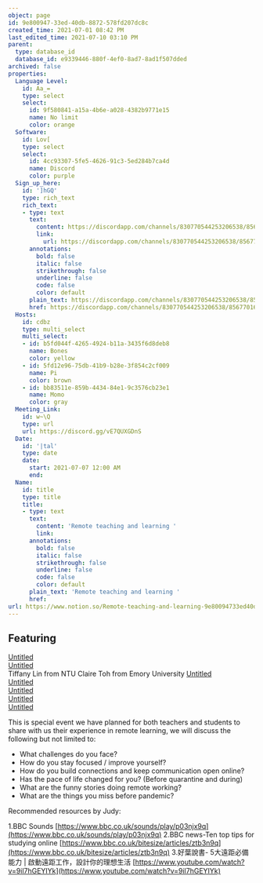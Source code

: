 ```yaml
---
object: page
id: 9e800947-33ed-40db-8872-578fd207dc8c
created_time: 2021-07-01 08:42 PM
last_edited_time: 2021-07-10 03:10 PM
parent:
  type: database_id
  database_id: e9339446-880f-4ef0-8ad7-8ad1f507dded
archived: false
properties:
  Language Level:
    id: Aa_=
    type: select
    select:
      id: 9f580841-a15a-4b6e-a028-4382b9771e15
      name: No limit
      color: orange
  Software:
    id: Lov[
    type: select
    select:
      id: 4cc93307-5fe5-4626-91c3-5ed284b7ca4d
      name: Discord
      color: purple
  Sign_up_here:
    id: ']hGQ'
    type: rich_text
    rich_text:
    - type: text
      text:
        content: https://discordapp.com/channels/830770544253206538/856770166356049960/860139580220899328
        link:
          url: https://discordapp.com/channels/830770544253206538/856770166356049960/860139580220899328
      annotations:
        bold: false
        italic: false
        strikethrough: false
        underline: false
        code: false
        color: default
      plain_text: https://discordapp.com/channels/830770544253206538/856770166356049960/860139580220899328
      href: https://discordapp.com/channels/830770544253206538/856770166356049960/860139580220899328
  Hosts:
    id: cdbz
    type: multi_select
    multi_select:
    - id: b5fd044f-4265-4924-b11a-3435f6d8deb8
      name: Bones
      color: yellow
    - id: 5fd12e96-75db-41b9-b28e-3f854c2cf009
      name: Pi
      color: brown
    - id: bb83511e-859b-4434-84e1-9c3576cb23e1
      name: Momo
      color: gray
  Meeting_Link:
    id: w~\Q
    type: url
    url: https://discord.gg/vE7QUXGDnS
  Date:
    id: '|tal'
    type: date
    date:
      start: 2021-07-07 12:00 AM
      end: 
  Name:
    id: title
    type: title
    title:
    - type: text
      text:
        content: 'Remote teaching and learning '
        link: 
      annotations:
        bold: false
        italic: false
        strikethrough: false
        underline: false
        code: false
        color: default
      plain_text: 'Remote teaching and learning '
      href: 
url: https://www.notion.so/Remote-teaching-and-learning-9e80094733ed40db8872578fd207dc8c
---
```


## Featuring

[Untitled](https://www.notion.so/23f0f26c7f1547c0b08477c0c6f1f461)   
[Untitled](https://www.notion.so/d7df8bdfae994fc1a37a32b73806247f)   
Tiffany Lin from NTU
Claire Toh from Emory University
[Untitled](https://www.notion.so/d637a27eb33f44cbb92a56c3359cc567)   
[Untitled](https://www.notion.so/5c131deb0b614a8a8629c4cb6c4390b9)   
[Untitled](https://www.notion.so/33ce7ade2b814bf4b328bb5ee73a91c9)   
[Untitled](https://www.notion.so/482e61b02b9c4456b2b4fe86bb7544c6)   
[Untitled](https://www.notion.so/12c4a9e645d54aefa860b5f927a0b220)   

This is special event we have planned for both teachers and students to share with us their experience in remote learning, we will discuss the following but not limited to:

   - What challenges do you face?
   - How do you stay focused / improve yourself?
   - How do you build connections and keep communication open online?
   - Has the pace of life changed for you? (Before quarantine and during) 
   - What are the funny stories doing remote working?
   - What are the things you miss before pandemic?

Recommended resources by Judy:

1.BBC Sounds
[https://www.bbc.co.uk/sounds/play/p03njx9q](https://www.bbc.co.uk/sounds/play/p03njx9q)
2.BBC news-Ten top tips for studying online
[https://www.bbc.co.uk/bitesize/articles/ztb3n9q](https://www.bbc.co.uk/bitesize/articles/ztb3n9q)
3.好葉說書- 5大遠距必備能力 | 啟動遠距工作，設計你的理想生活
[https://www.youtube.com/watch?v=9il7hGEYIYk](https://www.youtube.com/watch?v=9il7hGEYIYk)



